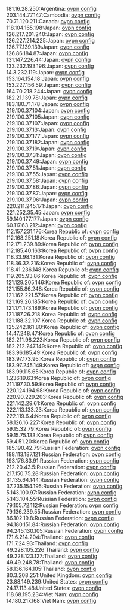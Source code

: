 181.16.28.250:Argentina: [ovpn config](vpn/181_16_28_250.ovpn)  
203.144.77.147:Cambodia: [ovpn config](vpn/203_144_77_147.ovpn)  
70.71.120.211:Canada: [ovpn config](vpn/70_71_120_211.ovpn)  
118.104.165.198:Japan: [ovpn config](vpn/118_104_165_198.ovpn)  
126.217.201.240:Japan: [ovpn config](vpn/126_217_201_240.ovpn)  
126.227.214.225:Japan: [ovpn config](vpn/126_227_214_225.ovpn)  
126.77.139.139:Japan: [ovpn config](vpn/126_77_139_139.ovpn)  
126.86.184.87:Japan: [ovpn config](vpn/126_86_184_87.ovpn)  
131.147.226.44:Japan: [ovpn config](vpn/131_147_226_44.ovpn)  
133.232.193.196:Japan: [ovpn config](vpn/133_232_193_196.ovpn)  
14.3.232.119:Japan: [ovpn config](vpn/14_3_232_119.ovpn)  
153.164.154.18:Japan: [ovpn config](vpn/153_164_154_18.ovpn)  
153.227.156.59:Japan: [ovpn config](vpn/153_227_156_59.ovpn)  
164.70.218.244:Japan: [ovpn config](vpn/164_70_218_244.ovpn)  
182.21.139.78:Japan: [ovpn config](vpn/182_21_139_78.ovpn)  
183.180.71.178:Japan: [ovpn config](vpn/183_180_71_178.ovpn)  
219.100.37.104:Japan: [ovpn config](vpn/219_100_37_104.ovpn)  
219.100.37.105:Japan: [ovpn config](vpn/219_100_37_105.ovpn)  
219.100.37.107:Japan: [ovpn config](vpn/219_100_37_107.ovpn)  
219.100.37.13:Japan: [ovpn config](vpn/219_100_37_13.ovpn)  
219.100.37.177:Japan: [ovpn config](vpn/219_100_37_177.ovpn)  
219.100.37.182:Japan: [ovpn config](vpn/219_100_37_182.ovpn)  
219.100.37.19:Japan: [ovpn config](vpn/219_100_37_19.ovpn)  
219.100.37.31:Japan: [ovpn config](vpn/219_100_37_31.ovpn)  
219.100.37.49:Japan: [ovpn config](vpn/219_100_37_49.ovpn)  
219.100.37.51:Japan: [ovpn config](vpn/219_100_37_51.ovpn)  
219.100.37.55:Japan: [ovpn config](vpn/219_100_37_55.ovpn)  
219.100.37.58:Japan: [ovpn config](vpn/219_100_37_58.ovpn)  
219.100.37.86:Japan: [ovpn config](vpn/219_100_37_86.ovpn)  
219.100.37.87:Japan: [ovpn config](vpn/219_100_37_87.ovpn)  
219.100.37.96:Japan: [ovpn config](vpn/219_100_37_96.ovpn)  
220.211.245.171:Japan: [ovpn config](vpn/220_211_245_171.ovpn)  
221.252.35.45:Japan: [ovpn config](vpn/221_252_35_45.ovpn)  
59.140.177.177:Japan: [ovpn config](vpn/59_140_177_177.ovpn)  
60.117.63.212:Japan: [ovpn config](vpn/60_117_63_212.ovpn)  
112.157.231.176:Korea Republic of: [ovpn config](vpn/112_157_231_176.ovpn)  
112.168.251.18:Korea Republic of: [ovpn config](vpn/112_168_251_18.ovpn)  
112.171.239.89:Korea Republic of: [ovpn config](vpn/112_171_239_89.ovpn)  
112.185.40.163:Korea Republic of: [ovpn config](vpn/112_185_40_163.ovpn)  
118.33.98.131:Korea Republic of: [ovpn config](vpn/118_33_98_131.ovpn)  
118.36.32.216:Korea Republic of: [ovpn config](vpn/118_36_32_216.ovpn)  
118.41.236.148:Korea Republic of: [ovpn config](vpn/118_41_236_148.ovpn)  
119.205.93.86:Korea Republic of: [ovpn config](vpn/119_205_93_86.ovpn)  
121.129.205.146:Korea Republic of: [ovpn config](vpn/121_129_205_146.ovpn)  
121.155.86.248:Korea Republic of: [ovpn config](vpn/121_155_86_248.ovpn)  
121.162.221.57:Korea Republic of: [ovpn config](vpn/121_162_221_57.ovpn)  
121.169.26.185:Korea Republic of: [ovpn config](vpn/121_169_26_185.ovpn)  
121.171.173.189:Korea Republic of: [ovpn config](vpn/121_171_173_189.ovpn)  
121.187.26.218:Korea Republic of: [ovpn config](vpn/121_187_26_218.ovpn)  
121.188.32.107:Korea Republic of: [ovpn config](vpn/121_188_32_107.ovpn)  
125.242.161.80:Korea Republic of: [ovpn config](vpn/125_242_161_80.ovpn)  
14.47.248.47:Korea Republic of: [ovpn config](vpn/14_47_248_47.ovpn)  
182.211.98.223:Korea Republic of: [ovpn config](vpn/182_211_98_223.ovpn)  
182.212.247.149:Korea Republic of: [ovpn config](vpn/182_212_247_149.ovpn)  
183.96.185.49:Korea Republic of: [ovpn config](vpn/183_96_185_49.ovpn)  
183.97.173.95:Korea Republic of: [ovpn config](vpn/183_97_173_95.ovpn)  
183.97.245.149:Korea Republic of: [ovpn config](vpn/183_97_245_149.ovpn)  
183.99.115.65:Korea Republic of: [ovpn config](vpn/183_99_115_65.ovpn)  
1.236.19.63:Korea Republic of: [ovpn config](vpn/1_236_19_63.ovpn)  
211.197.30.59:Korea Republic of: [ovpn config](vpn/211_197_30_59.ovpn)  
220.124.194.98:Korea Republic of: [ovpn config](vpn/220_124_194_98.ovpn)  
220.90.229.203:Korea Republic of: [ovpn config](vpn/220_90_229_203.ovpn)  
221.142.29.61:Korea Republic of: [ovpn config](vpn/221_142_29_61.ovpn)  
222.113.133.23:Korea Republic of: [ovpn config](vpn/222_113_133_23.ovpn)  
222.119.6.4:Korea Republic of: [ovpn config](vpn/222_119_6_4.ovpn)  
58.126.16.227:Korea Republic of: [ovpn config](vpn/58_126_16_227.ovpn)  
59.15.32.79:Korea Republic of: [ovpn config](vpn/59_15_32_79.ovpn)  
59.15.75.133:Korea Republic of: [ovpn config](vpn/59_15_75_133.ovpn)  
59.4.51.20:Korea Republic of: [ovpn config](vpn/59_4_51_20.ovpn)  
185.190.42.79:Russian Federation: [ovpn config](vpn/185_190_42_79.ovpn)  
188.113.187.121:Russian Federation: [ovpn config](vpn/188_113_187_121.ovpn)  
193.176.83.91:Russian Federation: [ovpn config](vpn/193_176_83_91.ovpn)  
212.20.43.5:Russian Federation: [ovpn config](vpn/212_20_43_5.ovpn)  
217.150.75.28:Russian Federation: [ovpn config](vpn/217_150_75_28.ovpn)  
31.135.64.144:Russian Federation: [ovpn config](vpn/31_135_64_144.ovpn)  
37.235.154.195:Russian Federation: [ovpn config](vpn/37_235_154_195.ovpn)  
5.143.100.97:Russian Federation: [ovpn config](vpn/5_143_100_97.ovpn)  
5.143.104.55:Russian Federation: [ovpn config](vpn/5_143_104_55.ovpn)  
79.105.72.112:Russian Federation: [ovpn config](vpn/79_105_72_112.ovpn)  
79.136.239.55:Russian Federation: [ovpn config](vpn/79_136_239_55.ovpn)  
86.102.19.8:Russian Federation: [ovpn config](vpn/86_102_19_8.ovpn)  
94.180.151.84:Russian Federation: [ovpn config](vpn/94_180_151_84.ovpn)  
94.245.130.105:Russian Federation: [ovpn config](vpn/94_245_130_105.ovpn)  
171.6.214.204:Thailand: [ovpn config](vpn/171_6_214_204.ovpn)  
171.7.24.93:Thailand: [ovpn config](vpn/171_7_24_93.ovpn)  
49.228.105.226:Thailand: [ovpn config](vpn/49_228_105_226.ovpn)  
49.228.123.127:Thailand: [ovpn config](vpn/49_228_123_127.ovpn)  
49.49.248.78:Thailand: [ovpn config](vpn/49_49_248_78.ovpn)  
58.136.164.105:Thailand: [ovpn config](vpn/58_136_164_105.ovpn)  
80.3.208.251:United Kingdom: [ovpn config](vpn/80_3_208_251.ovpn)  
23.88.149.239:United States: [ovpn config](vpn/23_88_149_239.ovpn)  
24.17.113.48:United States: [ovpn config](vpn/24_17_113_48.ovpn)  
118.68.195.234:Viet Nam: [ovpn config](vpn/118_68_195_234.ovpn)  
14.180.217.168:Viet Nam: [ovpn config](vpn/14_180_217_168.ovpn)  
